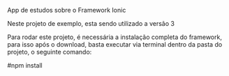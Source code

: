 App de estudos sobre o Framework Ionic

Neste projeto de exemplo, esta sendo utilizado a versão 3

Para rodar este projeto, é necessária a instalação completa do framework, para isso após o download, basta executar via terminal dentro da pasta do projeto, o seguinte comando:

#npm install
